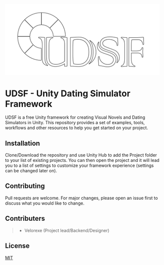 ![UDSF_Logo](https://raw.githubusercontent.com/Velorexe/UDSF/develop/Project/Assets/Resources/UI/Sprites/FullLogo.png)
# UDSF - Unity Dating Simulator Framework
UDSF is a free Unity framework for creating Visual Novels and Dating Simulators in Unity.
This repository provides a set of examples, tools, workflows and other resources to help you get started on your project.

## Installation

Clone/Download the repository and use Unity Hub to add the Project folder to your list of existing projects. You can then open the project and it will lead you to a list of settings to customize your framework experience (settings can be changed later on).

## Contributing
Pull requests are welcome. For major changes, please open an issue first to discuss what you would like to change.

## Contributers
>* Velorexe (Project lead/Backend/Designer)

## License
[MIT](https://choosealicense.com/licenses/mit/)